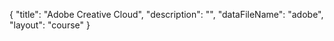 {
	"title": "Adobe Creative Cloud",
	"description": "",
	"dataFileName": "adobe",
	"layout": "course"
}